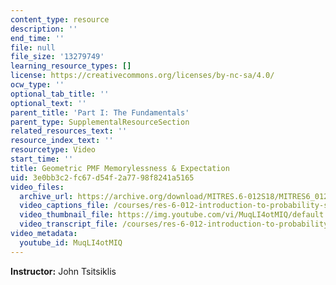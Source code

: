 ```yaml
---
content_type: resource
description: ''
end_time: ''
file: null
file_size: '13279749'
learning_resource_types: []
license: https://creativecommons.org/licenses/by-nc-sa/4.0/
ocw_type: ''
optional_tab_title: ''
optional_text: ''
parent_title: 'Part I: The Fundamentals'
parent_type: SupplementalResourceSection
related_resources_text: ''
resource_index_text: ''
resourcetype: Video
start_time: ''
title: Geometric PMF Memorylessness & Expectation
uid: 3e0bb3c2-fc67-d54f-2a77-98f8241a5165
video_files:
  archive_url: https://archive.org/download/MITRES.6-012S18/MITRES6_012S18_L06-06_300k.mp4
  video_captions_file: /courses/res-6-012-introduction-to-probability-spring-2018/85a7db27a5b454d78df551536af71933_MuqLI4otMIQ.vtt
  video_thumbnail_file: https://img.youtube.com/vi/MuqLI4otMIQ/default.jpg
  video_transcript_file: /courses/res-6-012-introduction-to-probability-spring-2018/f8408ddae509310e0fb2d9fed8483e0e_MuqLI4otMIQ.pdf
video_metadata:
  youtube_id: MuqLI4otMIQ
---
```


**Instructor:** John Tsitsiklis

